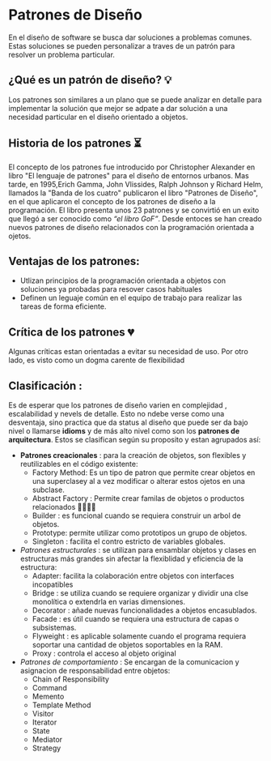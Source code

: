 # Patrones de Diseño
En el diseño de software se busca dar soluciones a problemas comunes. Estas soluciones se pueden personalizar a traves de un patrón para resolver un problema particular.

## ¿Qué es un patrón de diseño? :bulb:
Los patrones son similares a un plano que se puede analizar en detalle para implementar la solución que mejor se adpate a dar solución a una necesidad particular en el diseño orientado a objetos.

## Historia de los patrones :hourglass_flowing_sand:
El concepto de los patrones fue introducido por Christopher Alexander en libro "El lenguaje de patrones" para el diseño de entornos urbanos. Mas tarde, en 1995,Erich Gamma, John Vlissides, Ralph Johnson y Richard Helm, llamados la "Banda de los cuatro" publicaron el libro "Patrones de Diseño", en el que aplicaron el concepto de los patrones de diseño a la programación. El libro presenta unos 23 patrones y se convirtió en un exito que llegó a ser conocido como  *“el libro GoF”*. Desde entoces se han creado nuevos patrones de diseño relacionados con la programación orientada a ojetos.

## Ventajas de los patrones:
- Utlizan principios de la programación orientada a objetos con soluciones ya probadas para resover casos habituales
- Definen un leguaje común en el equipo de trabajo para realizar las tareas de forma eficiente.

## Crítica de los patrones :broken_heart:

Algunas críticas estan orientadas a evitar su necesidad de uso. Por otro lado, es visto como un dogma carente de flexibilidad 

## Clasificación :
Es de esperar que los patrones de diseño varien en complejidad , escalabilidad y nevels de detalle. Esto no ndebe verse como una desventaja, sino practica que da status al diseño que puede ser da bajo nivel o llamarse **idioms** y de más alto nivel como son los **patrones de arquitectura**. Estos se clasifican según su proposito y estan agrupados así:

- **Patrones creacionales** : para la creación de objetos, son flexibles y reutilizables en el código existente:
  - Factory Method: Es un tipo de patron que permite crear objetos en una superclasey al a vez modificar o alterar estos ojetos en una subclase.
  - Abstract Factory : Permite crear familas de objetos o productos relacionados :family_man_woman_girl_boy:
  - Builder : es funcional cuando se requiera construir un arbol de objetos.
  - Prototype: permite utilizar como prototipos un grupo de objetos.
  - Singleton : facilita el contro estricto de variables globales.
- *Patrones estructurales* : se utilizan para ensamblar objetos y clases en estructuras más grandes sin afectar la flexiblidad y eficiencia de la estructura:
  - Adapter: facilita la colaboración entre objetos con interfaces incopatibles
  - Bridge : se utiliza cuando se requiere organizar y dividir una clse monolítica o extendrla en varias dimensiones.
  - Decorator : añade nuevas funcionalidades a objetos encasublados.
  - Facade : es útil cuando se requiera una estructura de capas o subsistemas.
  - Flyweight : es aplicable solamente cuando el programa requiera soportar una cantidad de objetos soportables en la RAM.
  - Proxy : controla el acceso al objeto original 
- *Patrones de comportamiento* : Se encargan de la comunicacion y asignacion de responsabilidad entre objetos:
  - Chain of Responsibility
  - Command
  - Memento
  - Template Method
  - Visitor
  - Iterator
  - State
  - Mediator
  - Strategy
  
